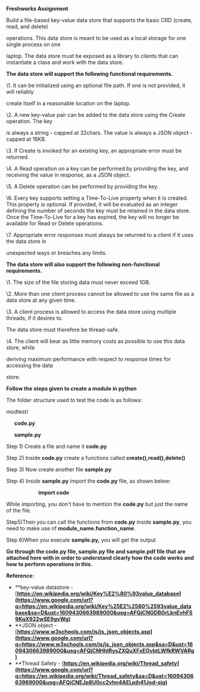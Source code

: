 ﻿**Freshworks Assignment**

Build a file-based key-value data store that supports the basic CRD (create, read, and delete)

operations. This data store is meant to be used as a local storage for one single process on one

laptop. The data store must be exposed as a library to clients that can instantiate a class and work with the data store.

**The data store will support the following functional requirements.**

\1. It can be initialized using an optional file path. If one is not provided, it will reliably

create itself in a reasonable location on the laptop.

\2. A new key-value pair can be added to the data store using the Create operation. The key

is always a string - capped at 32chars. The value is always a JSON object - capped at 16KB.

\3. If Create is invoked for an existing key, an appropriate error must be returned.

\4. A Read operation on a key can be performed by providing the key, and receiving the value in response, as a JSON object.

\5. A Delete operation can be performed by providing the key.

\6. Every key supports setting a Time-To-Live property when it is created. This property is optional. If provided, it will be evaluated as an integer defining the number of seconds the key must be retained in the data store. Once the Time-To-Live for a key has expired, the key will no longer be available for Read or Delete operations.

\7. Appropriate error responses must always be returned to a client if it uses the data store in

unexpected ways or breaches any limits.

**The data store will also support the following non-functional requirements.**

\1. The size of the file storing data must never exceed 1GB.

\2. More than one client process cannot be allowed to use the same file as a data store at any given time.

\3. A client process is allowed to access the data store using multiple threads, if it desires to.

The data store must therefore be thread-safe.

\4. The client will bear as little memory costs as possible to use this data store, while

deriving maximum performance with respect to response times for accessing the data

store.











**Follow the steps given to create a module in python**

The folder structure used to test the code is as follows:

modtest/

`	`**code.py**

`	`**sample.py**	

Step 1) Create a file and name it **code.py**

Step 2) Inside **code.py** create a functions called **create(),read(),delete()**

Step 3) Now create another file **sample.py**

Step 4) Inside **sample.py** import the **code.py** file, as shown below:

`            `**import code**

While importing, you don't have to mention the **code.py** but just the name of the file.

Step5)Then you can call the functions from **code.py** inside **sample.py**, you need to make use of **module\_name.function\_name**.

Step 6)When you execute **sample.py,** you will get the output

**Go through the code.py file, sample.py file and sample.pdf file that are attached here with in order to understand clearly how the code works and how to perform operations in this.**


**Reference:** 

- **key-value datastore - [**https://en.wikipedia.org/wiki/Key%E2%80%93value_database](https://www.google.com/url?q=https://en.wikipedia.org/wiki/Key%25E2%2580%2593value_database&sa=D&ust=1609430663989000&usg=AFQjCNGDBGrLknEvhFS9KqX922wSE9gvWg)**
- **JSON object            - [**https://www.w3schools.com/js/js_json_objects.asp](https://www.google.com/url?q=https://www.w3schools.com/js/js_json_objects.asp&sa=D&ust=1609430663989000&usg=AFQjCNHhIRysZXQuXFxEOvbtLWfkRWVARg)**
- **Thread Safety          - [**https://en.wikipedia.org/wiki/Thread_safety](https://www.google.com/url?q=https://en.wikipedia.org/wiki/Thread_safety&sa=D&ust=1609430663989000&usg=AFQjCNEJp8U0cc2vhn4AELpjh41Jod-sjg)**

